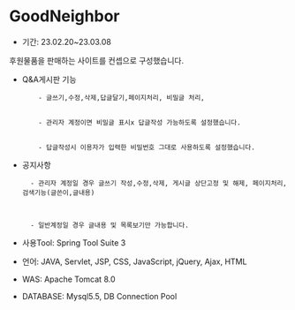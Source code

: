 # GoodNeighbor
- 기간: 23.02.20~23.03.08



후원물품을 판매하는 사이트를 컨셉으로 구성했습니다.




- Q&A게시판 기능 


          - 글쓰기,수정,삭제,답글달기,페이지처리, 비밀글 처리,
             
             
          - 관리자 계정이면 비밀글 표시x 답글작성 가능하도록 설정했습니다.
          
         
          - 답글작성시 이용자가 입력한 비밀번호 그대로 사용하도록 설정했습니다.




- 공지사항 




        - 관리자 계정일 경우 글쓰기 작성,수정,삭제, 게시글 상단고정 및 해제, 페이지처리, 검색기능(글쓴이,글내용)
        
        
        
        - 일반계정일 경우 글내용 및 목록보기만 가능합니다.


- 사용Tool: Spring Tool Suite 3


- 언어: JAVA, Servlet, JSP, CSS, JavaScript, jQuery, Ajax, HTML


- WAS: Apache Tomcat 8.0


- DATABASE: Mysql5.5, DB Connection Pool
